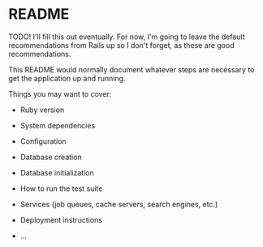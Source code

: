 # README

TODO! I'll fill this out eventually. For now, I'm going to leave the default recommendations from Rails up so I don't forget, as these are good recommendations.  
  
This README would normally document whatever steps are necessary to get the
application up and running.

Things you may want to cover:

* Ruby version

* System dependencies

* Configuration

* Database creation

* Database initialization

* How to run the test suite

* Services (job queues, cache servers, search engines, etc.)

* Deployment instructions

* ...
